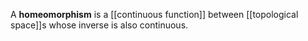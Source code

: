 A **homeomorphism** is a [[continuous function]] between [[topological space]]s whose inverse is also continuous.